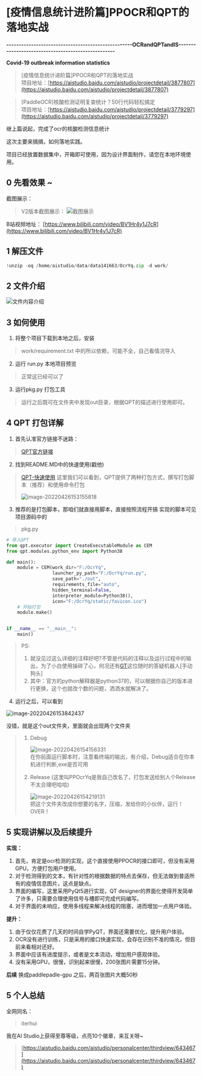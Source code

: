 # [疫情信息统计进阶篇]PPOCR和QPT的落地实战 
**---------------------------------------------------OCRandQPTandIS---------------------------------------------------**

**Covid-19 outbreak information statistics**




> [疫情信息统计进阶篇]PPOCR和QPT的落地实战    
> 项目地址：[https://aistudio.baidu.com/aistudio/projectdetail/3877807](https://aistudio.baidu.com/aistudio/projectdetail/3877807)   

> [PaddleOCR]核酸检测证明复查统计？50行代码轻松搞定    
> 项目地址：[https://aistudio.baidu.com/aistudio/projectdetail/3779297](https://aistudio.baidu.com/aistudio/projectdetail/3779297)  

继上篇说起，完成了ocr的核酸检测信息统计

这次主要来搞搞，如何落地实践。

项目已经放置数据集中，开箱即可使用，因为设计界面制作，请您在本地环境使用。

## 0 先看效果 ~

截图展示：

> V2版本截图展示：
![截图展示](images/yanshi.png)


B站视频地址：
[https://www.bilibili.com/video/BV1Hr4y1J7cR](https://www.bilibili.com/video/BV1Hr4y1J7cR)


## 1 解压文件


```python
!unzip -oq /home/aistudio/data/data141663/OcrYq.zip -d work/
```

## 2 文件介绍
![文件内容介绍](images/111.png)


## 3 如何使用

1. 将整个项目下载到本地之后，安装

> work/requirement.txt 中的所以依赖，可能不全，自己看情况导入

2. 运行 run.py 本地项目预览
> 正常这已经可以了

3. 运行pkg.py 打包工具
> 运行之后既可在文件夹中发现out目录，根据QPT的描述进行使用即可。

## 4 QPT 打包详解

1. 首先认准官方链接不迷路：
> [QPT官方链接](https://github.com/QPT-Family/QPT)
2. 找到README.MD中的快速使用(戳他)
> [QPT-快速使用](https://github.com/QPT-Family/QPT#%E5%BF%AB%E9%80%9F%E4%BD%BF%E7%94%A8)
> 这里我们可以看到，QPT提供了两种打包方式，撰写打包脚本（推荐）和使用命令打包
>
> ![image-20220426153155818](images/image-20220426153155818.png)
3. 推荐的是打包脚本，那咱们就直接用脚本，直接按照流程开搞
实现的脚本可见项目源码中的
> pkg.py
```python
# 导入QPT
from qpt.executor import CreateExecutableModule as CEM
from qpt.modules.python_env import Python38

def main():
    module = CEM(work_dir="F:/OcrYq",
                 launcher_py_path="F:/OcrYq/run.py",
                 save_path="./out",
                 requirements_file="auto",
                 hidden_terminal=False,
                 interpreter_module=Python38(),
                 icon="F:/OcrYq/static/favicon.ico")
    # 开始打包
    module.make()


if __name__ == "__main__":
    main()
```
> PS:
> 1. 就没见过这么详细的注释好吧?不管是代码的注释以及运行过程中的输出，为了小白使用操碎了心，何况还有[GT](https://github.com/GT-ZhangAcer)这位随时的答疑机器人[手动狗头]
> 2. 其中：官方的python解释器是python37的，可以根据你自己的版本进行更换，这个也就改个数的问题，洒洒水就解决了。

4. 运行之后，可以看到

 ![image-20220426153842437](images/image-20220426153842437.png)

没错，就是这个out文件夹，里面就会出现两个文件夹
> 1. Debug
>
>    ![image-20220426154156331](images/image-20220426154156331.png)   
>    在你前面运行脚本时，注意看终端的输出，有介绍，Debug适合在你本机进行判断,exe是否可用
>
> 2. Release (这里叫PPOcrYq是我自己改名了，打包发送给别人个Release不太合理吧哈哈)
>
>    ![image-20220426154219131](images/image-20220426154219131.png)    
>    把这个文件夹改成你想要的名字，压缩，发给你的小伙伴，运行！OVER！


## 5 实现讲解以及后续提升

**实现：**

1. 首先，肯定是ocr检测的实现，这个直接使用PPOCR的接口即可，但没有采用GPU，方便打包用户使用。
2. 对于检测得到的文本，有针对性的根据数据的特点去保存，但无法做到普适所有的疫情信息图片，这点是缺点。
3. 界面的编写，这里采用PyQt5进行实现，QT designer的界面化使得开发简单了许多，只需要合理使用信号与槽即可完成代码编写。
4. 对于界面的未响应，使用多线程来解决线程的阻塞，进而增加一点用户体验。

**提升：**

1. 由于仅仅花费了几天的时间自学PyQT，界面还需要优化，提升用户体验。
2. OCR没有进行训练，只是采用的接口快速实现，会存在识别不准的情况，但目前来看相对还好。
3. 界面中应该有进度提示，或者是文本流动，增加用户感观体验。
4. 没有采用GPU，很慢，识别起来很慢，200张图片需要15分钟。 

**后续**
换成paddlepadle-gpu 之后，两百张图片大概50秒


## 5 个人总结

全网同名：

> iterhui

我在AI Studio上获得至尊等级，点亮10个徽章，来互关呀~

> [https://aistudio.baidu.com/aistudio/personalcenter/thirdview/643467](https://aistudio.baidu.com/aistudio/personalcenter/thirdview/643467)

